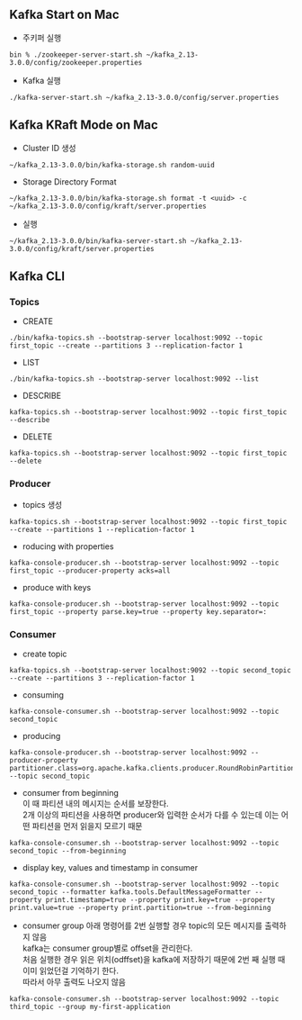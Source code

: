 ## Kafka Start on Mac
- 주키퍼 실행
```
bin % ./zookeeper-server-start.sh ~/kafka_2.13-3.0.0/config/zookeeper.properties 
```  
- Kafka 실행
```
./kafka-server-start.sh ~/kafka_2.13-3.0.0/config/server.properties 
```  
  
## Kafka KRaft Mode on Mac
- Cluster ID 생성
```
~/kafka_2.13-3.0.0/bin/kafka-storage.sh random-uuid
```  
- Storage Directory Format
```
~/kafka_2.13-3.0.0/bin/kafka-storage.sh format -t <uuid> -c ~/kafka_2.13-3.0.0/config/kraft/server.properties
```  
- 실행
```
~/kafka_2.13-3.0.0/bin/kafka-server-start.sh ~/kafka_2.13-3.0.0/config/kraft/server.properties
```

## Kafka CLI
### Topics
- CREATE
```
./bin/kafka-topics.sh --bootstrap-server localhost:9092 --topic first_topic --create --partitions 3 --replication-factor 1
```  
- LIST
```
./bin/kafka-topics.sh --bootstrap-server localhost:9092 --list   
```  
- DESCRIBE
```
kafka-topics.sh --bootstrap-server localhost:9092 --topic first_topic --describe
```  
- DELETE
```
kafka-topics.sh --bootstrap-server localhost:9092 --topic first_topic --delete
```  
  
### Producer
- topics 생성
```
kafka-topics.sh --bootstrap-server localhost:9092 --topic first_topic --create --partitions 1 --replication-factor 1
```  
- roducing with properties
```
kafka-console-producer.sh --bootstrap-server localhost:9092 --topic first_topic --producer-property acks=all
```  
- produce with keys
```
kafka-console-producer.sh --bootstrap-server localhost:9092 --topic first_topic --property parse.key=true --property key.separator=:
```  

### Consumer
- create topic
```
kafka-topics.sh --bootstrap-server localhost:9092 --topic second_topic --create --partitions 3 --replication-factor 1
```  
- consuming
```
kafka-console-consumer.sh --bootstrap-server localhost:9092 --topic second_topic
```  
- producing
```
kafka-console-producer.sh --bootstrap-server localhost:9092 --producer-property partitioner.class=org.apache.kafka.clients.producer.RoundRobinPartitioner --topic second_topic
```  
- consumer from beginning  
이 때 파티션 내의 메시지는 순서를 보장한다.  
2개 이상의 파티션을 사용하면 producer와 입력한 순서가 다를 수 있는데 이는 어떤 파티션을 먼저 읽을지 모르기 때문  
```
kafka-console-consumer.sh --bootstrap-server localhost:9092 --topic second_topic --from-beginning
```  

- display key, values and timestamp in consumer
```
kafka-console-consumer.sh --bootstrap-server localhost:9092 --topic second_topic --formatter kafka.tools.DefaultMessageFormatter --property print.timestamp=true --property print.key=true --property print.value=true --property print.partition=true --from-beginning
```
  
- consumer group
아래 명령어를 2번 실행할 경우 topic의 모든 메시지를 출력하지 않음  
kafka는 consumer group별로 offset을 관리한다.  
처음 실행한 경우 읽은 위치(odffset)을 kafka에 저장하기 때문에 2번 째 실행 때 이미 읽었던걸 기억하기 한다.  
따라서 아무 출력도 나오지 않음  
```
kafka-console-consumer.sh --bootstrap-server localhost:9092 --topic third_topic --group my-first-application
```